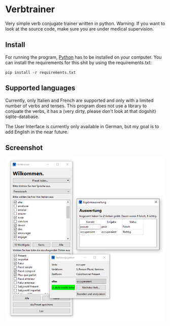 # Verbtrainer
Very simple verb conjugate trainer written in python. Warning: If you want to look at the source code, make sure you are under medical supervision.

## Install
For running the program, [Python](https://www.python.org) has to be installed on your computer. You can install the requirements for this shit by using the requirements.txt:

    pip install -r requirements.txt

## Supported languages
Currently, only Italien and French are supported and only with a limited number of verbs and tenses. This program does not use a library to conjuate the verbs, it has a (very dirty, please don't look at that dogshit) sqlite-database.

The User Interface is currently only available in German, but my goal is to add English in the near future.

## Screenshot
![Tux, the Linux mascot](screenshot.png)